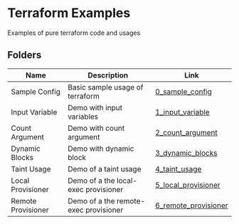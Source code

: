 # Terraform Examples

Examples of pure terraform code and usages

## Folders

| Name               | Description                           | Link                                           |
|--------------------|---------------------------------------|------------------------------------------------|
| Sample Config      | Basic sample usage of terraform       | [0_sample_config](./0_sample_config)           |
| Input Variable     | Demo with input variables             | [1_input_variable](./1_input_variable)         |
| Count Argument     | Demo with count argument              | [2_count_argument](./2_count_argument)         |
| Dynamic Blocks     | Demo with dynamic block               | [3_dynamic_blocks](./3_dynamic_blocks)         |
| Taint Usage        | Demo of a taint usage                 | [4_taint_usage](./4_taint_usage)               |
| Local Provisioner  | Demo of a the local-exec provisioner  | [5_local_provisioner](./5_local_provisioner)   |
| Remote Provisioner | Demo of a the remote-exec provisioner | [6_remote_provisioner](./6_remote_provisioner) |
